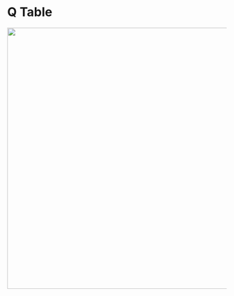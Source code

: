 # Q Table
 
<img align='center' src='https://www.eecs.tufts.edu/~mguama01/post/q-learning/qlearning.png' width='600"'>

